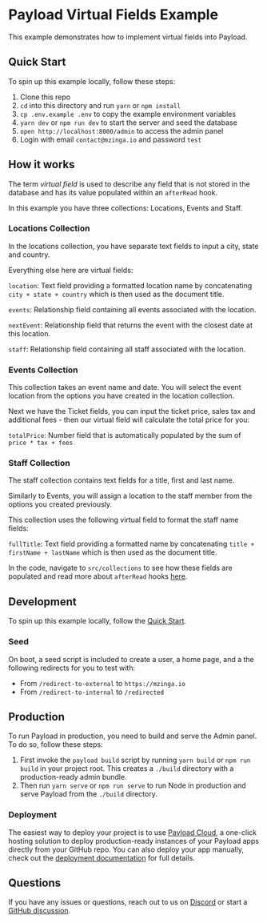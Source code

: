 # Payload Virtual Fields Example

This example demonstrates how to implement virtual fields into Payload.

## Quick Start

To spin up this example locally, follow these steps:

1. Clone this repo
2. `cd` into this directory and run `yarn` or `npm install`
3. `cp .env.example .env` to copy the example environment variables
4. `yarn dev` or `npm run dev` to start the server and seed the database
5. `open http://localhost:8000/admin` to access the admin panel
6. Login with email `contact@mzinga.io` and password `test`

## How it works

The term _virtual field_ is used to describe any field that is not stored in the database and has its value populated within an `afterRead` hook.

In this example you have three collections: Locations, Events and Staff.

### Locations Collection

In the locations collection, you have separate text fields to input a city, state and country.

Everything else here are virtual fields:

`location`: Text field providing a formatted location name by concatenating `city + state + country` which is then used as the document title.

`events`: Relationship field containing all events associated with the location.

`nextEvent`: Relationship field that returns the event with the closest date at this location.

`staff`: Relationship field containing all staff associated with the location.

### Events Collection

This collection takes an event name and date. You will select the event location from the options you have created in the location collection.

Next we have the Ticket fields, you can input the ticket price, sales tax and additional fees - then our virtual field will calculate the total price for you:

`totalPrice`: Number field that is automatically populated by the sum of `price * tax + fees`

### Staff Collection

The staff collection contains text fields for a title, first and last name.

Similarly to Events, you will assign a location to the staff member from the options you created previously.

This collection uses the following virtual field to format the staff name fields:

`fullTitle`: Text field providing a formatted name by concatenating `title + firstName + lastName` which is then used as the document title.

In the code, navigate to `src/collections` to see how these fields are populated and read more about `afterRead` hooks [here](https://mzinga.io/docs/hooks).

## Development

To spin up this example locally, follow the [Quick Start](#quick-start).

### Seed

On boot, a seed script is included to create a user, a home page, and a the following redirects for you to test with:

- From `/redirect-to-external` to `https://mzinga.io`
- From `/redirect-to-internal` to `/redirected`

## Production

To run Payload in production, you need to build and serve the Admin panel. To do so, follow these steps:

1. First invoke the `payload build` script by running `yarn build` or `npm run build` in your project root. This creates a `./build` directory with a production-ready admin bundle.
1. Then run `yarn serve` or `npm run serve` to run Node in production and serve Payload from the `./build` directory.

### Deployment

The easiest way to deploy your project is to use [Payload Cloud](https://mzinga.io/new/import), a one-click hosting solution to deploy production-ready instances of your Payload apps directly from your GitHub repo. You can also deploy your app manually, check out the [deployment documentation](https://mzinga.io/docs/production/deployment) for full details.

## Questions

If you have any issues or questions, reach out to us on [Discord](https://discord.com/invite/payload) or start a [GitHub discussion](https://github.com/mzinga-io/mzinga-core/discussions).
